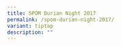```yaml
---
title: SPOM Durian Night 2017
permalink: /spom-durian-night-2017/
variant: tiptap
description: ""
---
```

